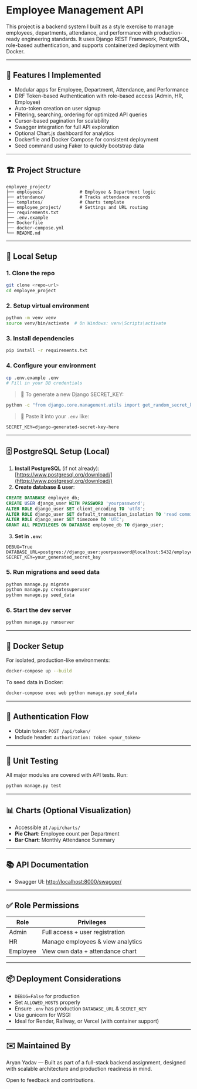 # Employee Management API

This project is a backend system I built as a style exercise to manage employees, departments, attendance, and performance with production-ready engineering standards. It uses Django REST Framework, PostgreSQL, role-based authentication, and supports containerized deployment with Docker.

---

## 🚀 Features I Implemented

* Modular apps for Employee, Department, Attendance, and Performance
* DRF Token-based Authentication with role-based access (Admin, HR, Employee)
* Auto-token creation on user signup
* Filtering, searching, ordering for optimized API queries
* Cursor-based pagination for scalability
* Swagger integration for full API exploration
* Optional Chart.js dashboard for analytics
* Dockerfile and Docker Compose for consistent deployment
* Seed command using Faker to quickly bootstrap data

---

## 🏗️ Project Structure

```
employee_project/
├── employees/              # Employee & Department logic
├── attendance/             # Tracks attendance records
├── templates/              # Charts template
├── employee_project/       # Settings and URL routing
├── requirements.txt
├── .env.example
├── Dockerfile
├── docker-compose.yml
└── README.md
```

---

## 🔧 Local Setup

### 1. Clone the repo

```bash
git clone <repo-url>
cd employee_project
```

### 2. Setup virtual environment

```bash
python -m venv venv
source venv/bin/activate  # On Windows: venv\Scripts\activate
```

### 3. Install dependencies

```bash
pip install -r requirements.txt
```

### 4. Configure your environment

```bash
cp .env.example .env
# Fill in your DB credentials
```

> 🔑 To generate a new Django SECRET\_KEY:

```bash
python -c "from django.core.management.utils import get_random_secret_key; print(get_random_secret_key())"
```

> 📌 Paste it into your `.env` like:

```env
SECRET_KEY=django-generated-secret-key-here
```

---

## 🗄️ PostgreSQL Setup (Local)

1. **Install PostgreSQL** (if not already): [https://www.postgresql.org/download/](https://www.postgresql.org/download/)
2. **Create database & user**:

```sql
CREATE DATABASE employee_db;
CREATE USER django_user WITH PASSWORD 'yourpassword';
ALTER ROLE django_user SET client_encoding TO 'utf8';
ALTER ROLE django_user SET default_transaction_isolation TO 'read committed';
ALTER ROLE django_user SET timezone TO 'UTC';
GRANT ALL PRIVILEGES ON DATABASE employee_db TO django_user;
```

3. **Set in `.env`**:

```
DEBUG=True
DATABASE_URL=postgres://django_user:yourpassword@localhost:5432/employee_db
SECRET_KEY=your_generated_secret_key
```

### 5. Run migrations and seed data

```bash
python manage.py migrate
python manage.py createsuperuser
python manage.py seed_data
```

### 6. Start the dev server

```bash
python manage.py runserver
```

---

## 🐳 Docker Setup

For isolated, production-like environments:

```bash
docker-compose up --build
```

To seed data in Docker:

```bash
docker-compose exec web python manage.py seed_data
```

---

## 🔐 Authentication Flow

* Obtain token: `POST /api/token/`
* Include header: `Authorization: Token <your_token>`

---

## 🧪 Unit Testing

All major modules are covered with API tests. Run:

```bash
python manage.py test
```

---

## 📊 Charts (Optional Visualization)

* Accessible at `/api/charts/`
* **Pie Chart**: Employee count per Department
* **Bar Chart**: Monthly Attendance Summary

---

## 📚 API Documentation

* Swagger UI: [http://localhost:8000/swagger/](http://localhost:8000/swagger/)

---

## ✅ Role Permissions

| Role     | Privileges                        |
| -------- | --------------------------------- |
| Admin    | Full access + user registration   |
| HR       | Manage employees & view analytics |
| Employee | View own data + attendance chart  |

---

## 📦 Deployment Considerations

* `DEBUG=False` for production
* Set `ALLOWED_HOSTS` properly
* Ensure `.env` has production `DATABASE_URL` & `SECRET_KEY`
* Use gunicorn for WSGI
* Ideal for Render, Railway, or Vercel (with container support)

---

## ✉️ Maintained By

Aryan Yadav — Built as part of a full-stack backend assignment, designed with scalable architecture and production readiness in mind.

Open to feedback and contributions.
